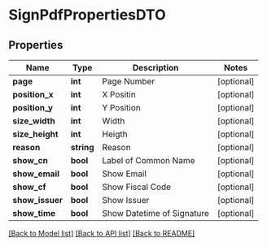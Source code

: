 # SignPdfPropertiesDTO

## Properties
Name | Type | Description | Notes
------------ | ------------- | ------------- | -------------
**page** | **int** | Page Number | [optional] 
**position_x** | **int** | X Positin | [optional] 
**position_y** | **int** | Y Position | [optional] 
**size_width** | **int** | Width | [optional] 
**size_height** | **int** | Heigth | [optional] 
**reason** | **string** | Reason | [optional] 
**show_cn** | **bool** | Label of Common Name | [optional] 
**show_email** | **bool** | Show Email | [optional] 
**show_cf** | **bool** | Show Fiscal Code | [optional] 
**show_issuer** | **bool** | Show Issuer | [optional] 
**show_time** | **bool** | Show Datetime of Signature | [optional] 

[[Back to Model list]](../README.md#documentation-for-models) [[Back to API list]](../README.md#documentation-for-api-endpoints) [[Back to README]](../README.md)


